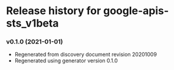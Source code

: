 # Release history for google-apis-sts_v1beta

### v0.1.0 (2021-01-01)

* Regenerated from discovery document revision 20201009
* Regenerated using generator version 0.1.0

